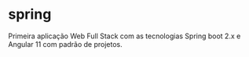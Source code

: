 # spring
Primeira aplicação Web Full Stack com as tecnologias Spring boot 2.x e Angular 11 com padrão de projetos.
